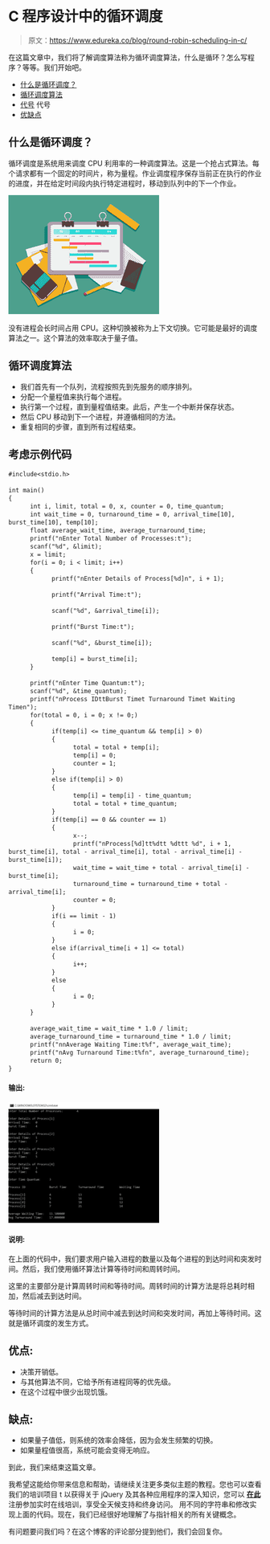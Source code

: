 # C 程序设计中的循环调度

> 原文：<https://www.edureka.co/blog/round-robin-scheduling-in-c/>

在这篇文章中，我们将了解调度算法称为循环调度算法，什么是循环？怎么写程序？等等。我们开始吧。

*   [什么是循环调度？](#what)
*   [循环调度算法](#algo)
*   [代号](#code) 代号
*   [优缺点](#adv-diadv)

## **什么是循环调度？**

循环调度是系统用来调度 CPU 利用率的一种调度算法。这是一个抢占式算法。每个请求都有一个固定的时间片，称为量程。作业调度程序保存当前正在执行的作业的进度，并在给定时间段内执行特定进程时，移动到队列中的下一个作业。

![Round Robin Scheduling](img/877a0bfc1f78503237d1fb7762d225f2.png)

没有进程会长时间占用 CPU。这种切换被称为上下文切换。它可能是最好的调度算法之一。这个算法的效率取决于量子值。

## **循环调度算法**

*   我们首先有一个队列，流程按照先到先服务的顺序排列。
*   分配一个量程值来执行每个进程。
*   执行第一个过程，直到量程值结束。此后，产生一个中断并保存状态。
*   然后 CPU 移动到下一个进程，并遵循相同的方法。
*   重复相同的步骤，直到所有过程结束。

## **考虑示例代码**

```
#include<stdio.h>

int main()
{
      int i, limit, total = 0, x, counter = 0, time_quantum;
      int wait_time = 0, turnaround_time = 0, arrival_time[10], burst_time[10], temp[10];
      float average_wait_time, average_turnaround_time;
      printf("nEnter Total Number of Processes:t");
      scanf("%d", &limit);
      x = limit;
      for(i = 0; i < limit; i++)
      {
            printf("nEnter Details of Process[%d]n", i + 1);

            printf("Arrival Time:t");

            scanf("%d", &arrival_time[i]);

            printf("Burst Time:t");

            scanf("%d", &burst_time[i]);

            temp[i] = burst_time[i];
      }

      printf("nEnter Time Quantum:t");
      scanf("%d", &time_quantum);
      printf("nProcess IDttBurst Timet Turnaround Timet Waiting Timen");
      for(total = 0, i = 0; x != 0;)
      {
            if(temp[i] <= time_quantum && temp[i] > 0)
            {
                  total = total + temp[i];
                  temp[i] = 0;
                  counter = 1;
            }
            else if(temp[i] > 0)
            {
                  temp[i] = temp[i] - time_quantum;
                  total = total + time_quantum;
            }
            if(temp[i] == 0 && counter == 1)
            {
                  x--;
                  printf("nProcess[%d]tt%dtt %dttt %d", i + 1, burst_time[i], total - arrival_time[i], total - arrival_time[i] - burst_time[i]);
                  wait_time = wait_time + total - arrival_time[i] - burst_time[i];
                  turnaround_time = turnaround_time + total - arrival_time[i];
                  counter = 0;
            }
            if(i == limit - 1)
            {
                  i = 0;
            }
            else if(arrival_time[i + 1] <= total)
            {
                  i++;
            }
            else
            {
                  i = 0;
            }
      }

      average_wait_time = wait_time * 1.0 / limit;
      average_turnaround_time = turnaround_time * 1.0 / limit;
      printf("nnAverage Waiting Time:t%f", average_wait_time);
      printf("nAvg Turnaround Time:t%fn", average_turnaround_time);
      return 0;
}
```

#### **输出:**

#### **![](img/66aa7467f180d6f54d0cf60b94fb7ea9.png)**

#### **说明:**

在上面的代码中，我们要求用户输入进程的数量以及每个进程的到达时间和突发时间。然后，我们使用循环算法计算等待时间和周转时间。

这里的主要部分是计算周转时间和等待时间。周转时间的计算方法是将总耗时相加，然后减去到达时间。

等待时间的计算方法是从总时间中减去到达时间和突发时间，再加上等待时间。这就是循环调度的发生方式。

## **优点:**

*   决策开销低。
*   与其他算法不同，它给予所有进程同等的优先级。
*   在这个过程中很少出现饥饿。

## **缺点:**

*   如果量子值低，则系统的效率会降低，因为会发生频繁的切换。
*   如果量程值很高，系统可能会变得无响应。

到此，我们来结束这篇文章。

我希望这能给你带来信息和帮助，请继续关注更多类似主题的教程。您也可以查看我们的培训项目 t 以获得关于 jQuery 及其各种应用程序的深入知识，您可以 [**在此**](https://www.edureka.co/masters-program/full-stack-developer-training) 注册参加实时在线培训，享受全天候支持和终身访问。 用不同的字符串和修改实现上面的代码。现在，我们已经很好地理解了与指针相关的所有关键概念。

有问题要问我们吗？在这个博客的评论部分提到他们，我们会回复你。